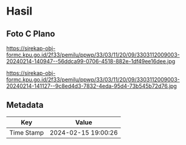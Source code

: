 # Hasil

## Foto C Plano

https://sirekap-obj-formc.kpu.go.id/2f33/pemilu/ppwp/33/03/11/20/09/3303112009003-20240214-140947--56ddca99-0706-4518-882e-1df49ee16dee.jpg

https://sirekap-obj-formc.kpu.go.id/2f33/pemilu/ppwp/33/03/11/20/09/3303112009003-20240214-141127--9c8ed4d3-7832-4eda-95d4-73b545b72d76.jpg


## Metadata

| Key        | Value               |
| ---------- | ------------------- |
| Time Stamp | 2024-02-15 19:00:26 |



